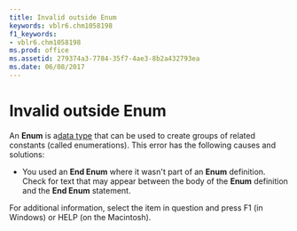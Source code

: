 ```yaml
---
title: Invalid outside Enum
keywords: vblr6.chm1058198
f1_keywords:
- vblr6.chm1058198
ms.prod: office
ms.assetid: 279374a3-7784-35f7-4ae3-8b2a432793ea
ms.date: 06/08/2017
---
```



# Invalid outside Enum

An  **Enum** is a[data type](vbe-glossary.md) that can be used to create groups of related constants (called enumerations). This error has the following causes and solutions:



- You used an  **End Enum** where it wasn't part of an **Enum** definition. Check for text that may appear between the body of the **Enum** definition and the **End Enum** statement.
    

For additional information, select the item in question and press F1 (in Windows) or HELP (on the Macintosh).

